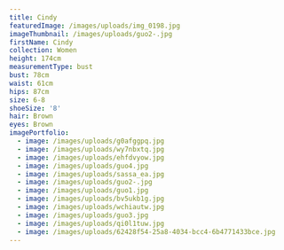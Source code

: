 ```yaml
---
title: Cindy
featuredImage: /images/uploads/img_0198.jpg
imageThumbnail: /images/uploads/guo2-.jpg
firstName: Cindy
collection: Women
height: 174cm
measurementType: bust
bust: 78cm
waist: 61cm
hips: 87cm
size: 6-8
shoeSize: '8'
hair: Brown
eyes: Brown
imagePortfolio:
  - image: /images/uploads/g0afggpq.jpg
  - image: /images/uploads/wy7nbxtq.jpg
  - image: /images/uploads/ehfdvyow.jpg
  - image: /images/uploads/guo4.jpg
  - image: /images/uploads/sassa_ea.jpg
  - image: /images/uploads/guo2-.jpg
  - image: /images/uploads/guo1.jpg
  - image: /images/uploads/bv5ukb1g.jpg
  - image: /images/uploads/wchiautw.jpg
  - image: /images/uploads/guo3.jpg
  - image: /images/uploads/qi0l1tuw.jpg
  - image: /images/uploads/62428f54-25a8-4034-bcc4-6b4771433bce.jpg
---
```


